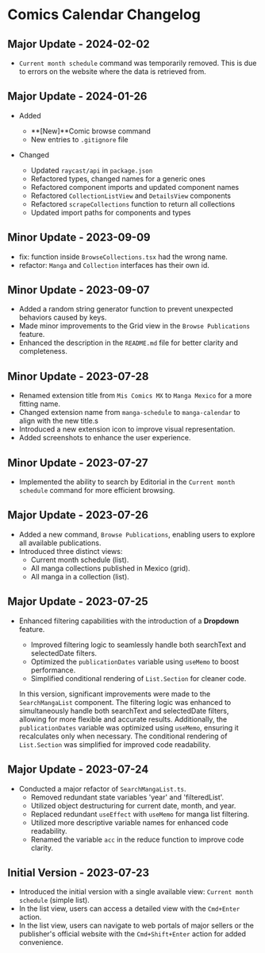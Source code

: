 # Comics Calendar Changelog

## Major Update - 2024-02-02

- `Current month schedule` command was temporarily removed. This is due to errors on the website where the data is retrieved from.

## Major Update - 2024-01-26

- Added
  - **[New]**Comic browse command
  - New entries to `.gitignore` file

- Changed
  - Updated `raycast/api` in `package.json`
  - Refactored types, changed names for a generic ones
  - Refactored component imports and updated component names
  - Refactored `CollectionListView` and `DetailsView` components
  - Refactored `scrapeCollections` function to return all collections
  - Updated import paths for components and types


## Minor Update - 2023-09-09

- fix: function inside `BrowseCollections.tsx` had the wrong name.
- refactor: `Manga` and `Collection` interfaces has their own id.

## Minor Update - 2023-09-07

- Added a random string generator function to prevent unexpected behaviors caused by keys.
- Made minor improvements to the Grid view in the `Browse Publications` feature.
- Enhanced the description in the `README.md` file for better clarity and completeness.

## Minor Update - 2023-07-28

- Renamed extension title from `Mis Comics MX` to `Manga Mexico` for a more fitting name.
- Changed extension name from `manga-schedule` to `manga-calendar` to align with the new title.s
- Introduced a new extension icon to improve visual representation.
- Added screenshots to enhance the user experience.

## Minor Update - 2023-07-27

- Implemented the ability to search by Editorial in the `Current month schedule` command for more efficient browsing.

## Major Update - 2023-07-26

- Added a new command, `Browse Publications`, enabling users to explore all available publications.
- Introduced three distinct views:
  - Current month schedule (list).
  - All manga collections published in Mexico (grid).
  - All manga in a collection (list).

## Major Update - 2023-07-25

- Enhanced filtering capabilities with the introduction of a **Dropdown** feature.
  - Improved filtering logic to seamlessly handle both searchText and selectedDate filters.
  - Optimized the `publicationDates` variable using `useMemo` to boost performance.
  - Simplified conditional rendering of `List.Section` for cleaner code.

  In this version, significant improvements were made to the `SearchMangaList` component. The filtering logic was enhanced to simultaneously handle both searchText and selectedDate filters, allowing for more flexible and accurate results. Additionally, the `publicationDates` variable was optimized using `useMemo`, ensuring it recalculates only when necessary. The conditional rendering of `List.Section` was simplified for improved code readability.

## Major Update - 2023-07-24

- Conducted a major refactor of `SearchMangaList.ts`.
  - Removed redundant state variables 'year' and 'filteredList'.
  - Utilized object destructuring for current date, month, and year.
  - Replaced redundant `useEffect` with `useMemo` for manga list filtering.
  - Utilized more descriptive variable names for enhanced code readability.
  - Renamed the variable `acc` in the reduce function to improve code clarity.

## Initial Version - 2023-07-23

- Introduced the initial version with a single available view: `Current month schedule` (simple list).
- In the list view, users can access a detailed view with the `Cmd+Enter` action.
- In the list view, users can navigate to web portals of major sellers or the publisher's official website with the `Cmd+Shift+Enter` action for added convenience.
